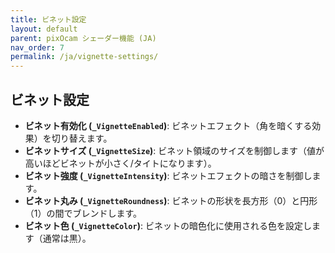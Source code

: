```yaml
---
title: ビネット設定
layout: default
parent: pixOcam シェーダー機能 (JA)
nav_order: 7
permalink: /ja/vignette-settings/
---
```


## ビネット設定

*   **ビネット有効化 (`_VignetteEnabled`)**:
    ビネットエフェクト（角を暗くする効果）を切り替えます。
*   **ビネットサイズ (`_VignetteSize`)**:
    ビネット領域のサイズを制御します（値が高いほどビネットが小さく/タイトになります）。
*   **ビネット強度 (`_VignetteIntensity`)**:
    ビネットエフェクトの暗さを制御します。
*   **ビネット丸み (`_VignetteRoundness`)**:
    ビネットの形状を長方形（0）と円形（1）の間でブレンドします。
*   **ビネット色 (`_VignetteColor`)**:
    ビネットの暗色化に使用される色を設定します（通常は黒）。 